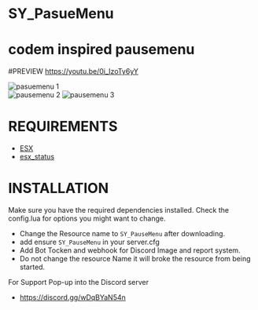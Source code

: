 # SY_PasueMenu
  # codem inspired pausemenu
  
#PREVIEW
 https://youtu.be/0i_IzoTy6yY
  
![pasuemenu 1](https://github.com/SYNO-SY/SY_PauseMenu/assets/89760730/ba0fca6f-3b79-4ae1-b7f9-17b8e310909d)  
![pausemenu 2](https://github.com/SYNO-SY/SY_PauseMenu/assets/89760730/8cd5f5a5-1163-4b89-8e37-4372a3e31813)
![pausemenu 3](https://github.com/SYNO-SY/SY_PauseMenu/assets/89760730/31cb6641-4702-4711-8650-0ed87523c68a)

# REQUIREMENTS
- [ESX]([https://github.com/SYNO-SY/sy_lib](https://github.com/esx-framework/esx_core))
- [esx_status]([https://github.com/mkafrin/PolyZone](https://github.com/esx-framework/esx_status))

# INSTALLATION
Make sure you have the required dependencies installed.
Check the config.lua for options you might want to change.
- Change the Resource name to ``SY_PauseMenu`` after downloading.
- add ensure ``SY_PauseMenu`` in your server.cfg
- Add Bot Tocken and webhook for Discord Image and report system.
- Do not change the resource Name it will broke the resource from being started.

For Support Pop-up into the Discord server 
- https://discord.gg/wDqBYaN54n
